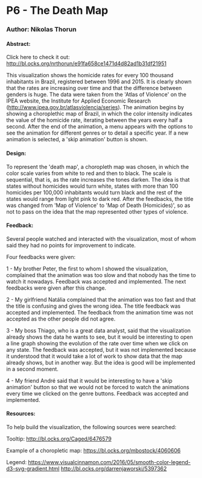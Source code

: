 
P6 - The Death Map
===========================
### Author: Nikolas Thorun


#### Abstract:

Click here to check it out: http://bl.ocks.org/nrthorun/e91fa658ce1471d4d82ad1b31df21951

This visualization shows the homicide rates for every 100 thousand inhabitants in Brazil, registered between 1996 and 2015.
It is clearly shown that the rates are increasing over time and that the difference between genders is huge.
The data were taken from the 'Atlas of Violence' on the IPEA website, the Institute for Applied Economic Research (http://www.ipea.gov.br/atlasviolencia/series).
The animation begins by showing a choroplethic map of Brazil, in which the color intensity indicates the value of the homicide rate, iterating between the years every half a second.
After the end of the animation, a menu appears with the options to see the animation for different genres or to detail a specific year.
If a new animation is selected, a 'skip animation' button is shown.

#### Design:

To represent the 'death map', a choropleth map was chosen, in which the color scale varies from white to red and then to black.
The scale is sequential, that is, as the rate increases the tones darken.
The idea is that states without homicides would turn white, states with more than 100 homicides per 100,000 inhabitants would turn black and the rest of the states would range from light pink to dark red.
After the feedbacks, the title was changed from 'Map of Violence' to 'Map of Death (Homicides)', so as not to pass on the idea that the map represented other types of violence.

#### Feedback:

Several people watched and interacted with the visualization, most of whom said they had no points for improvement to indicate.

Four feedbacks were given:

1 - My brother Peter, the first to whom I showed the visualization, complained that the animation was too slow and that nobody has the time to watch it nowadays.
Feedback was accepted and implemented. The next feedbacks were given after this change.

2 - My girlfriend Natália complained that the animation was too fast and that the title is confusing and gives the wrong idea.
The title feedback was accepted and implemented. The feedback from the animation time was not accepted as the other people did not agree.

3 - My boss Thiago, who is a great data analyst, said that the visualization already shows the data he wants to see, but it would be interesting to open a line graph showing the evolution of the rate over time when we click on any state.
The feedback was accepted, but it was not implemented because it understood that it would take a lot of work to show data that the map already shows, but in another way. But the idea is good will be implemented in a second moment.

4 - My friend André said that it would be interesting to have a 'skip animation' button so that we would not be forced to watch the animations every time we clicked on the genre buttons.
Feedback was accepted and implemented.

#### Resources:

To help build the visualization, the following sources were searched:

Tooltip:
http://bl.ocks.org/Caged/6476579

Example of a choropletic map:
https://bl.ocks.org/mbostock/4060606

Legend:
https://www.visualcinnamon.com/2016/05/smooth-color-legend-d3-svg-gradient.html
http://bl.ocks.org/darrenjaworski/5397362
